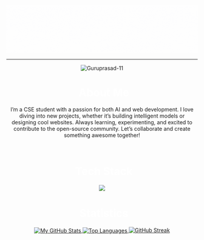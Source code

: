 <head>
  <link href="https://cdnjs.cloudflare.com/ajax/libs/font-awesome/5.15.4/css/all.min.css" rel="stylesheet">
</head>

<div align="center">

<!--Header: start-->

<img src="img/banner.gif">

<!-- capsule render banner
<img src="https://capsule-render.vercel.app/api?type=venom&&color=0:000733,50:3F0782,100:8541A4&height=300&section=header&text=M K Guruprasad&fontSize=90&fontColor=FCFFE7&animation=fadeIn"/> 
-->

---

<!--Header: end-->

<p>
  <!--Views Counter-->
  <img src="https://komarev.com/ghpvc/?username=Guruprasad-11&label=Visits&color=914CA5&style=flat" alt="Guruprasad-11" />
</p>

<!--About me: start-->
<h1 style="color: white; display: flex; align-items: center; justify-content: center;">
  <i class="fas fa-user" style="color:rgb(127, 6, 160); margin-right: 10px;"></i>
  About Me
</h1>

<p>I’m a CSE student with a passion for both AI and web development. I love diving into new projects, whether it’s building intelligent models or designing cool websites. Always learning, experimenting, and excited to contribute to the open-source community. Let’s collaborate and create something awesome together!</p>

<!--About me: end-->
<br>
<!--Tech stack: start-->

<h1 style="color: white; display: flex; align-items: center; justify-content: center;">
  <i class="fas fa-layer-group" style="color:rgb(127, 6, 160); margin-right: 10px;"></i>
  Tech Stack
</h1>

<img src="https://skillicons.dev/icons?i=python,r,c,java,tensorflow,pytorch,sklearn,matlab,mysql,md,html,css,js,aws,git,github,postman,vscode,linux,windows&perline=10" />

<!--Tech stack: end-->
<br>
<!--Statistics: start-->

<h1 style="color: white; display: flex; align-items: center; justify-content: center;">
  <i class="fas fa-chart-bar" style="color:rgb(127, 6, 160); margin-right: 10px;"></i>
  Statistics
</h1>

<a href="https://github.com/anuraghazra/github-readme-stats">
  <img height=200 align="center" src="https://github-readme-stats.vercel.app/api?username=Guruprasad-11&show_icons=true&theme=midnight-purple&hide_title=false&count_private=true&hide_border=true&rank_icon=github" alt="My GitHub Stats" />
</a>
<a href="https://github.com/anuraghazra/github-readme-stats">
  <img height=200 align="center" src="https://github-readme-stats.vercel.app/api/top-langs/?username=Guruprasad-11&layout=compact&theme=midnight-purple&hide_border=true&langs_count=8&card_width=320" alt="Top Languages" />
</a>
<a href="https://git.io/streak-stats">
  <img src="https://github-readme-streak-stats.herokuapp.com?user=Guruprasad-11&theme=highcontrast&hide_border=true" alt="GitHub Streak" />
</a>

<!--Statistics: end-->
